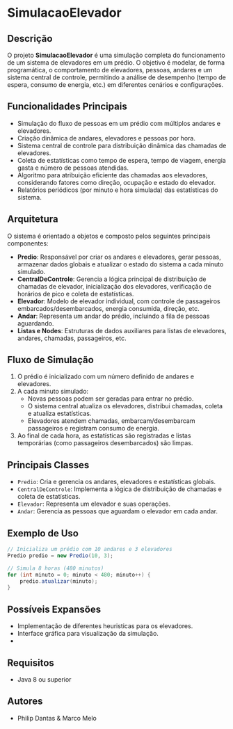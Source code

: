 # SimulacaoElevador

## Descrição

O projeto **SimulacaoElevador** é uma simulação completa do funcionamento de um sistema de elevadores em um prédio. O objetivo é modelar, de forma programática, o comportamento de elevadores, pessoas, andares e um sistema central de controle, permitindo a análise de desempenho (tempo de espera, consumo de energia, etc.) em diferentes cenários e configurações.

## Funcionalidades Principais

- Simulação do fluxo de pessoas em um prédio com múltiplos andares e elevadores.
- Criação dinâmica de andares, elevadores e pessoas por hora.
- Sistema central de controle para distribuição dinâmica das chamadas de elevadores.
- Coleta de estatísticas como tempo de espera, tempo de viagem, energia gasta e número de pessoas atendidas.
- Algoritmo para atribuição eficiente das chamadas aos elevadores, considerando fatores como direção, ocupação e estado do elevador.
- Relatórios periódicos (por minuto e hora simulada) das estatísticas do sistema.

## Arquitetura

O sistema é orientado a objetos e composto pelos seguintes principais componentes:

- **Predio**: Responsável por criar os andares e elevadores, gerar pessoas, armazenar dados globais e atualizar o estado do sistema a cada minuto simulado.
- **CentralDeControle**: Gerencia a lógica principal de distribuição de chamadas de elevador, inicialização dos elevadores, verificação de horários de pico e coleta de estatísticas.
- **Elevador**: Modelo de elevador individual, com controle de passageiros embarcados/desembarcados, energia consumida, direção, etc.
- **Andar**: Representa um andar do prédio, incluindo a fila de pessoas aguardando.
- **Listas e Nodes**: Estruturas de dados auxiliares para listas de elevadores, andares, chamadas, passageiros, etc.

## Fluxo de Simulação

1. O prédio é inicializado com um número definido de andares e elevadores.
2. A cada minuto simulado:
   - Novas pessoas podem ser geradas para entrar no prédio.
   - O sistema central atualiza os elevadores, distribui chamadas, coleta e atualiza estatísticas.
   - Elevadores atendem chamadas, embarcam/desembarcam passageiros e registram consumo de energia.
3. Ao final de cada hora, as estatísticas são registradas e listas temporárias (como passageiros desembarcados) são limpas.

## Principais Classes

- `Predio`: Cria e gerencia os andares, elevadores e estatísticas globais.
- `CentralDeControle`: Implementa a lógica de distribuição de chamadas e coleta de estatísticas.
- `Elevador`: Representa um elevador e suas operações.
- `Andar`: Gerencia as pessoas que aguardam o elevador em cada andar.

## Exemplo de Uso

```java
// Inicializa um prédio com 10 andares e 3 elevadores
Predio predio = new Predio(10, 3);

// Simula 8 horas (480 minutos)
for (int minuto = 0; minuto < 480; minuto++) {
    predio.atualizar(minuto);
}
```

## Possíveis Expansões

- Implementação de diferentes heuristicas para os elevadores.
- Interface gráfica para visualização da simulação.
- 
## Requisitos

- Java 8 ou superior

## Autores

- Philip Dantas & Marco Melo

